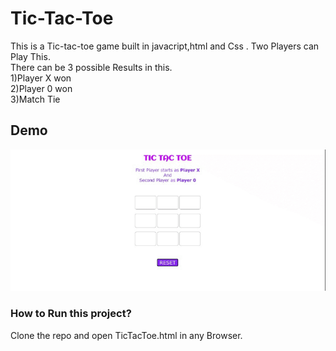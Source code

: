 # Tic-Tac-Toe
This is a Tic-tac-toe game built in javacript,html and Css .
Two Players can Play This.\
There can be 3 possible Results in this.\
1)Player X won\
2)Player 0 won\
3)Match Tie

## Demo
![](tic.gif)


### How to Run this project?
Clone the repo and open TicTacToe.html in any Browser.
